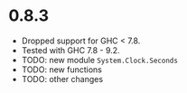 # 0.8.3

- Dropped support for GHC < 7.8.
- Tested with GHC 7.8 - 9.2.
- TODO: new module `System.Clock.Seconds`
- TODO: new functions
- TODO: other changes
